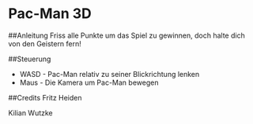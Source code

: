 # Pac-Man 3D
##Anleitung
Friss alle Punkte um das Spiel zu gewinnen, doch halte dich von den Geistern fern!

##Steuerung
- WASD - Pac-Man relativ zu seiner Blickrichtung lenken
- Maus - Die Kamera um Pac-Man bewegen

##Credits
Fritz Heiden

Kilian Wutzke
